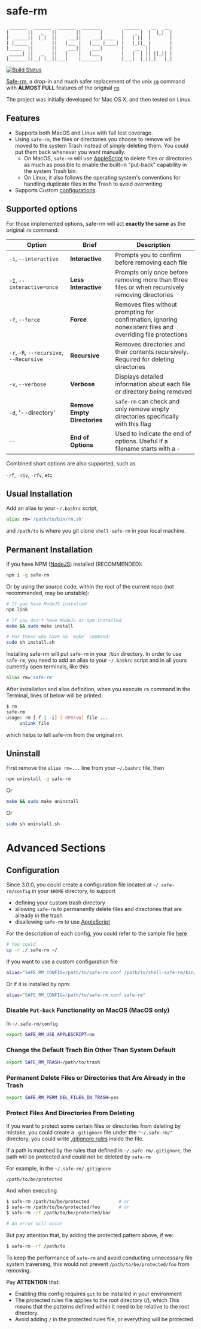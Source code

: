 # safe-rm

```
 _______  _______  _______  _______         ______    __   __
|       ||   _   ||       ||       |       |    _ |  |  |_|  |
|  _____||  |_|  ||    ___||    ___| ____  |   | ||  |       |
| |_____ |       ||   |___ |   |___ |____| |   |_||_ |       |
|_____  ||       ||    ___||    ___|       |    __  ||       |
 _____| ||   _   ||   |    |   |___        |   |  | || ||_|| |
|_______||__| |__||___|    |_______|       |___|  |_||_|   |_|
```

[![Build Status](https://github.com/kaelzhang/shell-safe-rm/actions/workflows/nodejs.yml/badge.svg)](https://github.com/kaelzhang/shell-safe-rm/actions/workflows/nodejs.yml)

[Safe-rm][safe-rm], a drop-in and much safer replacement of the unix [`rm`][rm] command with **ALMOST FULL** features of the original [`rm`][rm].

The project was initially developed for Mac OS X, and then tested on Linux.

## Features
- Supports both MacOS and Linux with full test coverage.
- Using `safe-rm`, the files or directories you choose to remove will be moved to the system Trash instead of simply deleting them. You could put them back whenever you want manually.
  - On MacOS, `safe-rm` will use [AppleScript][applescript] to delete files or directories as much as possible to enable the built-in "put-back" capability in the system Trash bin.
  - On Linux, it also follows the operating system's conventions for handling duplicate files in the Trash to avoid overwriting
- Supports Custom [configurations](#configuration).

## Supported options

For those implemented options, safe-rm will act **exactly the same** as the original `rm` command:

| Option | Brief | Description |
| ------ | ----- | ------------ |
| `-i`, `--interactive` | **Interactive** | Prompts you to confirm before removing each file |
| `-I`, `--interactive=once` | **Less Interactive** | Prompts only once before removing more than three files or when recursively removing directories |
| `-f`, `--force` | **Force** | Removes files without prompting for confirmation, ignoring nonexistent files and overriding file protections |
| `-r`, `-R`, `--recursive`, `--Recursive` | **Recursive** | Removes directories and their contents recursively. Required for deleting directories |
| `-v`, `--verbose` | **Verbose** | Displays detailed information about each file or directory being removed |
| `-d`, '--directory' | **Remove Empty Directories** | `safe-rm` can check and only remove empty directories specifically with this flag |
| `--` | **End of Options** | Used to indicate the end of options. Useful if a filename starts with a `-` |

Combined short options are also supported, such as

`-rf`, `-riv`, `-rfv`, etc

## Usual Installation

Add an alias to your `~/.bashrc` script,

```sh
alias rm='/path/to/bin/rm.sh'
```

and `/path/to` is where you git clone `shell-safe-rm` in your local machine.

## Permanent Installation

If you have NPM ([NodeJS](https://nodejs.org/)) installed (RECOMMENDED):

```sh
npm i -g safe-rm
```

Or by using the source code, within the root of the current repo (not recommended, may be unstable):

```sh
# If you have NodeJS installed
npm link

# If you don't have NodeJS or npm installed
make && sudo make install

# For those who have no `make` command:
sudo sh install.sh
```

Installing safe-rm will put `safe-rm` in your `/bin` directory. In order to use
`safe-rm`, you need to add an alias to your `~/.bashrc` script and in all yours
currently open terminals, like this:

```sh
alias rm='safe-rm'
```

After installation and alias definition, when you execute `rm` command in the Terminal, lines of below will be printed:

```sh
$ rm
safe-rm
usage: rm [-f | -i] [-dPRrvW] file ...
     unlink file
```

which helps to tell safe-rm from the original rm.

## Uninstall

First remove the `alias rm=...` line from your `~/.bashrc` file, then

```sh
npm uninstall -g safe-rm
```

Or

```sh
make && sudo make uninstall
```

Or

```sh
sudo sh uninstall.sh
```

# Advanced Sections

## Configuration

Since 3.0.0, you could create a configuration file located at `~/.safe-rm/config` in your `$HOME` directory, to support
- defining your custom trash directory
- allowing `safe-rm` to permanently delete files and directories that are already in the trash
- disallowing `safe-rm` to use [AppleScript][applescript]

For the description of each config, you could refer to the sample file [here](./.safe-rm/config)

```sh
# You could
cp -r ./.safe-rm ~/
```

If you want to use a custom configuration file

```sh
alias="SAFE_RM_CONFIG=/path/to/safe-rm.conf /path/to/shell-safe-rm/bin/rm.sh"
```

Or if it is installed by npm:

```sh
alias="SAFE_RM_CONFIG=/path/to/safe-rm.conf safe-rm"
```

### Disable `Put-back` Functionality on MacOS (MacOS only)

In `~/.safe-rm/config`

```sh
export SAFE_RM_USE_APPLESCRIPT=no
```

### Change the Default Trach Bin Other Than System Default

```sh
export SAFE_RM_TRASH=/path/to/trash
```

### Permanent Delete Files or Directories that Are Already in the Trash

```sh
export SAFE_RM_PERM_DEL_FILES_IN_TRASH=yes
```

### Protect Files And Directories From Deleting

If you want to protect some certain files or directories from deleting by mistake, you could create a `.gitignore` file under the `"~/.safe-rm/"` directory, you could write [.gitignore rules](https://git-scm.com/docs/gitignore) inside the file.

If a path is matched by the rules that defined in `~/.safe-rm/.gitignore`, the path will be protected and could not be deleted by `safe-rm`

For example, in the `~/.safe-rm/.gitignore`

```.gitignore
/path/to/be/protected
```

And when executing

```sh
$ safe-rm /path/to/be/protected           # or
$ safe-rm /path/to/be/protected/foo       # or
$ safe-rm -rf /path/to/be/protected/bar

# An error will occur
```

But pay attention that, by adding the protected pattern above, if we:

```sh
$ safe-rm -rf /path/to
```

To keep the performance of `safe-rm` and avoid conducting unnecessary file system traversing, this would not prevent `/path/to/be/protected/foo` from removing.

Pay **ATTENTION** that:
- Enabling this config requires `git` to be installed in your environment
- The protected rules file applies to the root directory (/), which This means that the patterns defined within it need to be relative to the root directory.
- Avoid adding `/` in the protected rules file, or everything will be protected


[applescript]: https://en.wikipedia.org/wiki/AppleScript
[rm]: https://en.wikipedia.org/wiki/Rm_(Unix)
[safe-rm]: https://github.com/kaelzhang/shell-safe-rm
